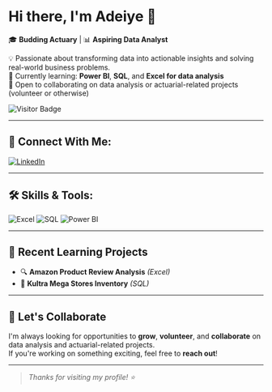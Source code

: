 # Hi there, I'm Adeiye 👋

🎓 **Budding Actuary** | 📊 **Aspiring Data Analyst**

💡 Passionate about transforming data into actionable insights and solving real-world business problems.  
🌱 Currently learning: **Power BI**, **SQL**, and **Excel for data analysis**  
🤝 Open to collaborating on data analysis or actuarial-related projects (volunteer or otherwise)

![Visitor Badge](https://visitor-badge.laobi.icu/badge?page_id=Adeiye01)

---

## 🔗 Connect With Me:

[![LinkedIn](https://img.shields.io/badge/LinkedIn-blue?style=for-the-badge&logo=linkedin&logoColor=white)](https://www.linkedin.com/in//adeiye-akande-29426147/)

---

## 🛠️ Skills & Tools:

![Excel](https://img.shields.io/badge/Excel-217346?style=for-the-badge&logo=microsoft-excel&logoColor=white)
![SQL](https://img.shields.io/badge/SQL-4479A1?style=for-the-badge&logo=postgresql&logoColor=white)
![Power BI](https://img.shields.io/badge/Power_BI-F2C811?style=for-the-badge&logo=power-bi&logoColor=black)

---

## 📘 Recent Learning Projects

- 🔍 **Amazon Product Review Analysis** *(Excel)*
- 🏪 **Kultra Mega Stores Inventory** *(SQL)*

---


## 🤝 Let's Collaborate

I'm always looking for opportunities to **grow**, **volunteer**, and **collaborate** on data analysis and actuarial-related projects.  
If you're working on something exciting, feel free to **reach out**!

---

> _Thanks for visiting my profile! ⭐_
